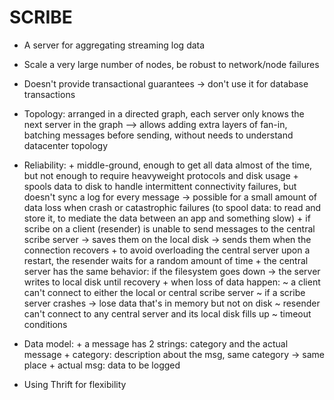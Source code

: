 # SCRIBE
  - A server for aggregating streaming log data
  - Scale a very large number of nodes, be robust to network/node failures
  - Doesn't provide transactional guarantees -> don't use it for database transactions

  - Topology: arranged in a directed graph, each server only knows the next server in the graph
--> allows adding extra layers of fan-in, batching messages before sending, without needs to understand datacenter topology

  - Reliability:
	    + middle-ground, enough to get all data almost of the time, but not enough to require heavyweight protocols and disk usage
	    + spools data to disk to handle intermittent connectivity failures, but doesn't sync a log for every message -> possible for a small amount of data loss when crash or catastrophic failures (to spool data: to read and store it, to mediate the data between an app and something slow)
	    + if scribe on a client (resender) is unable to send messages to the central scribe server -> saves them on the local disk -> sends them when the connection recovers
	    + to avoid overloading the central server upon a restart, the resender waits for a random amount of time 
	    + the central server has the same behavior: if the filesystem goes down -> the server writes to local disk until recovery 
	    + when loss of data happen:
		      ~ a client can't connect to either the local or central scribe server
      		      ~ if a scribe server crashes -> lose data that's in memory but not on disk
      	 	 	~ resender can't connect to any central server and its local disk fills up
      			~ timeout conditions

  - Data model:
	    + a message has 2 strings: category and the actual message
    	+ category: description about the msg, same category -> same place
    	+ actual msg: data to be logged

  - Using Thrift for flexibility
